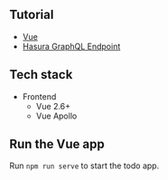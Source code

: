 Tutorial
--------

- [Vue](https://learn.hasura.io/graphql/vue/introduction)
- [Hasura GraphQL Endpoint](https://hasura.io/learn/graphql/graphiql)

Tech stack
----------

- Frontend
    - Vue 2.6+
    - Vue Apollo

Run the Vue app
---------------

Run `npm run serve` to start the todo app.

